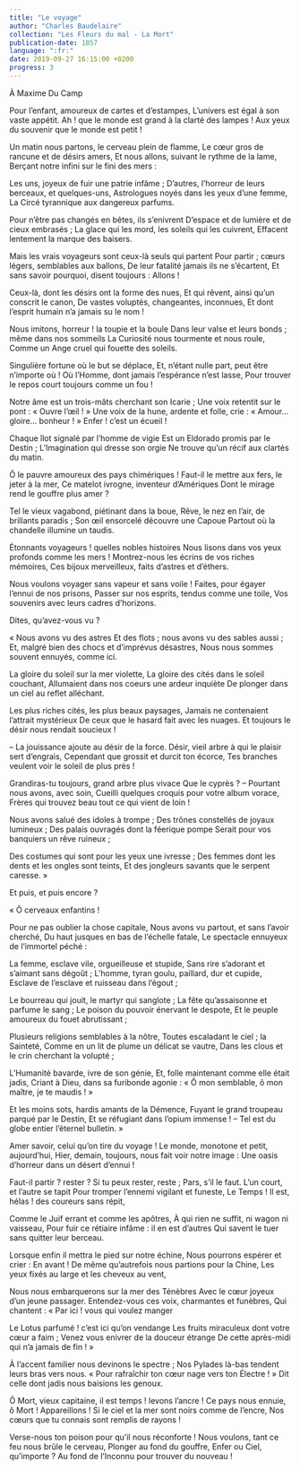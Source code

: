 ```yaml
---
title: "Le voyage"
author: "Charles Baudelaire"
collection: "Les Fleurs du mal - La Mort"
publication-date: 1857
language: ":fr:"
date: 2019-09-27 16:15:00 +0200
progress: 3
---
```

À Maxime Du Camp

Pour l’enfant, amoureux de cartes et d’estampes,
L’univers est égal à son vaste appétit.
Ah ! que le monde est grand à la clarté des lampes !
Aux yeux du souvenir que le monde est petit !

Un matin nous partons, le cerveau plein de flamme,
Le cœur gros de rancune et de désirs amers,
Et nous allons, suivant le rythme de la lame,
Berçant notre infini sur le fini des mers :

Les uns, joyeux de fuir une patrie infâme ;
D’autres, l’horreur de leurs berceaux, et quelques-uns,
Astrologues noyés dans les yeux d’une femme,
La Circé tyrannique aux dangereux parfums.

Pour n’être pas changés en bêtes, ils s’enivrent
D’espace et de lumière et de cieux embrasés ;
La glace qui les mord, les soleils qui les cuivrent,
Effacent lentement la marque des baisers.

Mais les vrais voyageurs sont ceux-là seuls qui partent
Pour partir ; cœurs légers, semblables aux ballons,
De leur fatalité jamais ils ne s’écartent,
Et sans savoir pourquoi, disent toujours : Allons !

Ceux-là, dont les désirs ont la forme des nues,
Et qui rêvent, ainsi qu’un conscrit le canon,
De vastes voluptés, changeantes, inconnues,
Et dont l’esprit humain n’a jamais su le nom !

Nous imitons, horreur ! la toupie et la boule
Dans leur valse et leurs bonds ; même dans nos sommeils
La Curiosité nous tourmente et nous roule,
Comme un Ange cruel qui fouette des soleils.

Singulière fortune où le but se déplace,
Et, n’étant nulle part, peut être n’importe où !
Où l’Homme, dont jamais l’espérance n’est lasse,
Pour trouver le repos court toujours comme un fou !

Notre âme est un trois-mâts cherchant son Icarie ;
Une voix retentit sur le pont : « Ouvre l’œil ! »
Une voix de la hune, ardente et folle, crie :
« Amour… gloire… bonheur ! » Enfer ! c’est un écueil !

Chaque îlot signalé par l’homme de vigie
Est un Eldorado promis par le Destin ;
L’Imagination qui dresse son orgie
Ne trouve qu’un récif aux clartés du matin.

Ô le pauvre amoureux des pays chimériques !
Faut-il le mettre aux fers, le jeter à la mer,
Ce matelot ivrogne, inventeur d’Amériques
Dont le mirage rend le gouffre plus amer ?

Tel le vieux vagabond, piétinant dans la boue,
Rêve, le nez en l’air, de brillants paradis ;
Son œil ensorcelé découvre une Capoue
Partout où la chandelle illumine un taudis.

Étonnants voyageurs ! quelles nobles histoires
Nous lisons dans vos yeux profonds comme les mers !
Montrez-nous les écrins de vos riches mémoires,
Ces bijoux merveilleux, faits d’astres et d’éthers.

Nous voulons voyager sans vapeur et sans voile !
Faites, pour égayer l’ennui de nos prisons,
Passer sur nos esprits, tendus comme une toile,
Vos souvenirs avec leurs cadres d’horizons.

Dites, qu’avez-vous vu ?

« Nous avons vu des astres
Et des flots ; nous avons vu des sables aussi ;
Et, malgré bien des chocs et d’imprévus désastres,
Nous nous sommes souvent ennuyés, comme ici.

La gloire du soleil sur la mer violette,
La gloire des cités dans le soleil couchant,
Allumaient dans nos coeurs une ardeur inquiète
De plonger dans un ciel au reflet alléchant.

Les plus riches cités, les plus beaux paysages,
Jamais ne contenaient l’attrait mystérieux
De ceux que le hasard fait avec les nuages.
Et toujours le désir nous rendait soucieux !

– La jouissance ajoute au désir de la force.
Désir, vieil arbre à qui le plaisir sert d’engrais,
Cependant que grossit et durcit ton écorce,
Tes branches veulent voir le soleil de plus près !

Grandiras-tu toujours, grand arbre plus vivace
Que le cyprès ? – Pourtant nous avons, avec soin,
Cueilli quelques croquis pour votre album vorace,
Frères qui trouvez beau tout ce qui vient de loin !

Nous avons salué des idoles à trompe ;
Des trônes constellés de joyaux lumineux ;
Des palais ouvragés dont la féerique pompe
Serait pour vos banquiers un rêve ruineux ;

Des costumes qui sont pour les yeux une ivresse ;
Des femmes dont les dents et les ongles sont teints,
Et des jongleurs savants que le serpent caresse. »

Et puis, et puis encore ?

« Ô cerveaux enfantins !

Pour ne pas oublier la chose capitale,
Nous avons vu partout, et sans l’avoir cherché,
Du haut jusques en bas de l’échelle fatale,
Le spectacle ennuyeux de l’immortel péché :

La femme, esclave vile, orgueilleuse et stupide,
Sans rire s’adorant et s’aimant sans dégoût ;
L’homme, tyran goulu, paillard, dur et cupide,
Esclave de l’esclave et ruisseau dans l’égout ;

Le bourreau qui jouit, le martyr qui sanglote ;
La fête qu’assaisonne et parfume le sang ;
Le poison du pouvoir énervant le despote,
Et le peuple amoureux du fouet abrutissant ;

Plusieurs religions semblables à la nôtre,
Toutes escaladant le ciel ; la Sainteté,
Comme en un lit de plume un délicat se vautre,
Dans les clous et le crin cherchant la volupté ;

L’Humanité bavarde, ivre de son génie,
Et, folle maintenant comme elle était jadis,
Criant à Dieu, dans sa furibonde agonie :
« Ô mon semblable, ô mon maître, je te maudis ! »

Et les moins sots, hardis amants de la Démence,
Fuyant le grand troupeau parqué par le Destin,
Et se réfugiant dans l’opium immense !
– Tel est du globe entier l’éternel bulletin. »

Amer savoir, celui qu’on tire du voyage !
Le monde, monotone et petit, aujourd’hui,
Hier, demain, toujours, nous fait voir notre image :
Une oasis d’horreur dans un désert d’ennui !

Faut-il partir ? rester ? Si tu peux rester, reste ;
Pars, s’il le faut. L’un court, et l’autre se tapit
Pour tromper l’ennemi vigilant et funeste,
Le Temps ! Il est, hélas ! des coureurs sans répit,

Comme le Juif errant et comme les apôtres,
À qui rien ne suffit, ni wagon ni vaisseau,
Pour fuir ce rétiaire infâme : il en est d’autres
Qui savent le tuer sans quitter leur berceau.

Lorsque enfin il mettra le pied sur notre échine,
Nous pourrons espérer et crier : En avant !
De même qu’autrefois nous partions pour la Chine,
Les yeux fixés au large et les cheveux au vent,

Nous nous embarquerons sur la mer des Ténèbres
Avec le cœur joyeux d’un jeune passager.
Entendez-vous ces voix, charmantes et funèbres,
Qui chantent : « Par ici ! vous qui voulez manger

Le Lotus parfumé ! c’est ici qu’on vendange
Les fruits miraculeux dont votre cœur a faim ;
Venez vous enivrer de la douceur étrange
De cette après-midi qui n’a jamais de fin ! »

À l’accent familier nous devinons le spectre ;
Nos Pylades là-bas tendent leurs bras vers nous.
« Pour rafraîchir ton cœur nage vers ton Électre ! »
Dit celle dont jadis nous baisions les genoux.

Ô Mort, vieux capitaine, il est temps ! levons l’ancre !
Ce pays nous ennuie, ô Mort ! Appareillons !
Si le ciel et la mer sont noirs comme de l’encre,
Nos cœurs que tu connais sont remplis de rayons !

Verse-nous ton poison pour qu’il nous réconforte !
Nous voulons, tant ce feu nous brûle le cerveau,
Plonger au fond du gouffre, Enfer ou Ciel, qu’importe ?
Au fond de l’Inconnu pour trouver du nouveau !